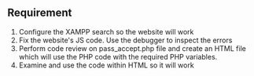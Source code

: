 ## Requirement

<ol>
<li>Configure the XAMPP search so the website will work</li>
<li>Fix the website's JS code. Use the debugger to inspect the errors</li>
<li>Perform code review on pass_accept.php file and create an HTML file which will use the PHP code with the required PHP variables.</li>
<li>Examine and use the code within HTML so it will work</li>
</ol>
